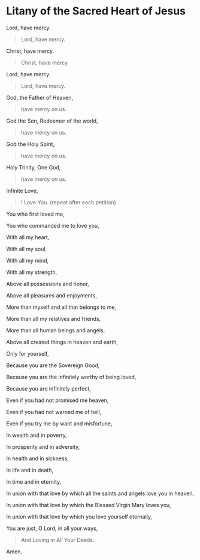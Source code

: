 
# Litany of the Sacred Heart of Jesus

Lord, have mercy.
>Lord, have mercy.

Christ, have mercy.
>Christ, have mercy.

Lord, have mercy.
>Lord, have mercy.

God, the Father of Heaven,
> have mercy on us.

God the Son, Redeemer of the world,
> have mercy on us.

God the Holy Spirit,
> have mercy on us.

Holy Trinity, One God,
> have mercy on us.

Infinite Love,
> I Love You. (repeat after each petition)

You who first loved me,

You who commanded me to love you,

With all my heart,

With all my soul,

With all my mind,

With all my strength,

Above all possessions and honor,

Above all pleasures and enjoyments,

More than myself and all that belongs to me,

More than all my relatives and friends, 

More than all human beings and angels,

Above all created things in heaven and earth,

Only for yourself,

Because you are the Sovereign Good, 

Because you are the infinitely worthy of being loved, 

Because you are infinitely perfect, 

Even if you had not promised me heaven, 

Even if you had not warned me of hell,

Even if you try me by want and misfortune, 

In wealth and in poverty, 

In prosperity and in adversity, 

In health and in sickness, 

In life and in death, 

In time and in eternity, 

In union with that love by which all the saints and angels love you in heaven,

In union with that love by which the Blessed Virgin Mary loves you, 

In union with that love by which you love yourself eternally, 

You are just, O Lord, in all your ways, 

> And Loving in All Your Deeds.

Amen.
